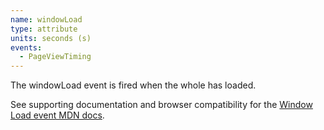 ```yaml
---
name: windowLoad
type: attribute
units: seconds (s)
events:
  - PageViewTiming
---
```


The windowLoad event is fired when the whole has loaded. 

See supporting documentation and browser compatibility for the [Window Load event MDN docs](https://developer.mozilla.org/en-US/docs/Web/API/Window/load_event).